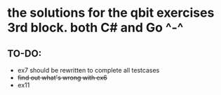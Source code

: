 # the solutions for the qbit exercises 3rd block. both C# and Go ^-^

## TO-DO:
+ ex7 should be rewritten to complete all testcases
+ ~~find out what's wrong with ex6~~
+ ex11
